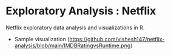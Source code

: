 # Exploratory Analysis : Netflix 

Netflix exploratory data analysis and visualizations in R. 

* Sample visualization
(https://github.com/vishesh147/netflix-analysis/blob/main/IMDBRatingvsRuntime.png)
